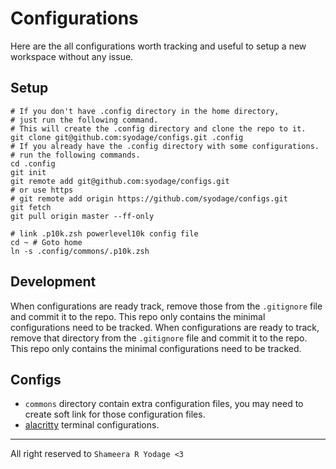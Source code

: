 # Configurations #

Here are the all configurations worth tracking and useful to setup a new workspace without any issue.

## Setup ##

```shell
# If you don't have .config directory in the home directory,
# just run the following command.
# This will create the .config directory and clone the repo to it.
git clone git@github.com:syodage/configs.git .config
# If you already have the .config directory with some configurations.
# run the following commands.
cd .config
git init
git remote add git@github.com:syodage/configs.git
# or use https
# git remote add origin https://github.com/syodage/configs.git
git fetch
git pull origin master --ff-only

# link .p10k.zsh powerlevel10k config file
cd ~ # Goto home
ln -s .config/commons/.p10k.zsh
```

## Development ##

When configurations are ready track, remove those from the `.gitignore` file and commit it to the repo. This repo only contains the minimal configurations need to be tracked.
When configurations are ready to track, remove that directory from the `.gitignore` file and commit it to the repo. This repo only contains the minimal configurations need to be tracked.

## Configs ##

- `commons` directory contain extra configuration files, you may need to create soft link for those configuration files.
- [alacritty](https://github.com/alacritty/alacritty) terminal configurations.

---
All right reserved to `Shameera R Yodage <3`